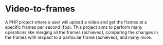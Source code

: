 # Video-to-frames
A PHP project where a user will upload a video and get the frames at a specific frames per second (fps). This project aims to perform many operations like merging all the frames (achieved), comparing the changes in the frames with respect to a particular frame (achieved), and many more.
